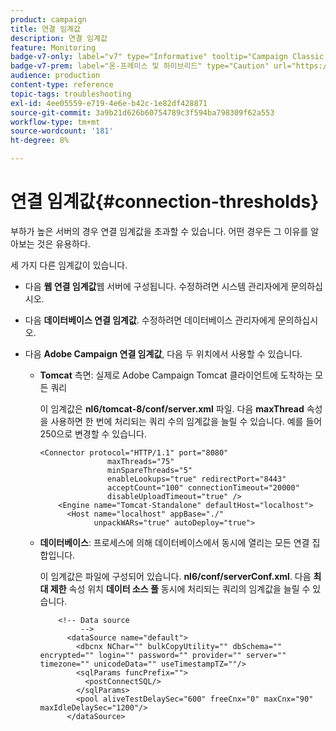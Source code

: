 ```yaml
---
product: campaign
title: 연결 임계값
description: 연결 임계값
feature: Monitoring
badge-v7-only: label="v7" type="Informative" tooltip="Campaign Classic v7에만 적용됩니다."
badge-v7-prem: label="온-프레미스 및 하이브리드" type="Caution" url="https://experienceleague.adobe.com/docs/campaign-classic/using/installing-campaign-classic/architecture-and-hosting-models/hosting-models-lp/hosting-models.html?lang=ko" tooltip="온-프레미스 및 하이브리드 배포에만 적용"
audience: production
content-type: reference
topic-tags: troubleshooting
exl-id: 4ee05559-e719-4e6e-b42c-1e82df428871
source-git-commit: 3a9b21d626b60754789c3f594ba798309f62a553
workflow-type: tm+mt
source-wordcount: '181'
ht-degree: 8%

---
```


# 연결 임계값{#connection-thresholds}



부하가 높은 서버의 경우 연결 임계값을 초과할 수 있습니다. 어떤 경우든 그 이유를 알아보는 것은 유용하다.

세 가지 다른 임계값이 있습니다.

* 다음 **웹 연결 임계값**&#x200B;웹 서버에 구성됩니다. 수정하려면 시스템 관리자에게 문의하십시오.

* 다음 **데이터베이스 연결 임계값**. 수정하려면 데이터베이스 관리자에게 문의하십시오.

* 다음 **Adobe Campaign 연결 임계값**, 다음 두 위치에서 사용할 수 있습니다.

   * **Tomcat** 측면: 실제로 Adobe Campaign Tomcat 클라이언트에 도착하는 모든 쿼리

     이 임계값은 **nl6/tomcat-8/conf/server.xml** 파일. 다음 **maxThread** 속성을 사용하면 한 번에 처리되는 쿼리 수의 임계값을 늘릴 수 있습니다. 예를 들어 250으로 변경할 수 있습니다.

     ```
     <Connector protocol="HTTP/1.1" port="8080"
                    maxThreads="75"
                    minSpareThreads="5"
                    enableLookups="true" redirectPort="8443"
                    acceptCount="100" connectionTimeout="20000"
                    disableUploadTimeout="true" />
         <Engine name="Tomcat-Standalone" defaultHost="localhost">
           <Host name="localhost" appBase="./"
                 unpackWARs="true" autoDeploy="true">
     ```

   * **데이터베이스**: 프로세스에 의해 데이터베이스에서 동시에 열리는 모든 연결 집합입니다.

     이 임계값은 파일에 구성되어 있습니다. **nl6/conf/serverConf.xml**. 다음 **최대 제한** 속성 위치 **데이터 소스 풀** 동시에 처리되는 쿼리의 임계값을 늘릴 수 있습니다.

     ```
         <!-- Data source
              -->
           <dataSource name="default">
             <dbcnx NChar="" bulkCopyUtility="" dbSchema="" encrypted="" login="" password="" provider="" server="" timezone="" unicodeData="" useTimestampTZ=""/>
             <sqlParams funcPrefix="">
               <postConnectSQL/>
             </sqlParams>
             <pool aliveTestDelaySec="600" freeCnx="0" maxCnx="90" maxIdleDelaySec="1200"/>
           </dataSource>
     ```
